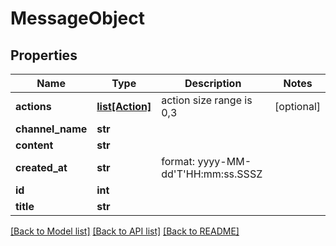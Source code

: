 # MessageObject

## Properties
Name | Type | Description | Notes
------------ | ------------- | ------------- | -------------
**actions** | [**list[Action]**](Action.md) | action size range is 0,3 | [optional] 
**channel_name** | **str** |  | 
**content** | **str** |  | 
**created_at** | **str** | format: yyyy-MM-dd&#39;T&#39;HH:mm:ss.SSSZ | 
**id** | **int** |  | 
**title** | **str** |  | 

[[Back to Model list]](../README.md#documentation-for-models) [[Back to API list]](../README.md#documentation-for-api-endpoints) [[Back to README]](../README.md)


